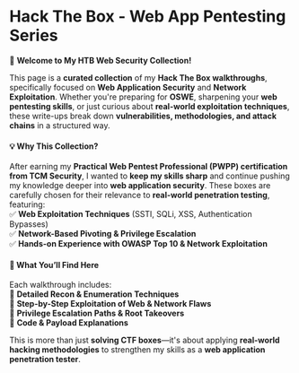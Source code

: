 # Hack The Box - Web App Pentesting Series

👋 **Welcome to My HTB Web Security Collection!**

This page is a **curated collection** of my **Hack The Box walkthroughs**, specifically focused on **Web Application Security** and **Network Exploitation**. Whether you're preparing for **OSWE**, sharpening your **web pentesting skills**, or just curious about **real-world exploitation techniques**, these write-ups break down **vulnerabilities, methodologies, and attack chains** in a structured way.

#### **💡 Why This Collection?**

After earning my **Practical Web Pentest Professional (PWPP) certification from TCM Security**, I wanted to **keep my skills sharp** and continue pushing my knowledge deeper into **web application security**. These boxes are carefully chosen for their relevance to **real-world penetration testing**, featuring:\
✅ **Web Exploitation Techniques** (SSTI, SQLi, XSS, Authentication Bypasses)\
✅ **Network-Based Pivoting & Privilege Escalation**\
✅ **Hands-on Experience with OWASP Top 10 & Network Exploitation**

#### **📌 What You’ll Find Here**

Each walkthrough includes:\
🔹 **Detailed Recon & Enumeration Techniques**\
🔹 **Step-by-Step Exploitation of Web & Network Flaws**\
🔹 **Privilege Escalation Paths & Root Takeovers**\
🔹 **Code & Payload Explanations**

This is more than just **solving CTF boxes**—it's about applying **real-world hacking methodologies** to strengthen my skills as a **web application penetration tester**.
